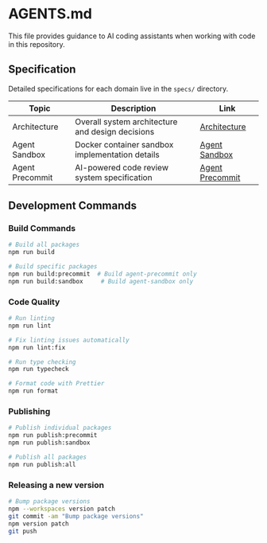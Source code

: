 # AGENTS.md

This file provides guidance to AI coding assistants when working with code in this repository.

## Specification

Detailed specifications for each domain live in the `specs/` directory.

| Topic           | Description                                      | Link                                        |
| --------------- | ------------------------------------------------ | ------------------------------------------- |
| Architecture    | Overall system architecture and design decisions | [Architecture](specs/architecture.md)       |
| Agent Sandbox   | Docker container sandbox implementation details  | [Agent Sandbox](specs/agent-sandbox.md)     |
| Agent Precommit | AI-powered code review system specification      | [Agent Precommit](specs/agent-precommit.md) |

## Development Commands

### Build Commands

```bash
# Build all packages
npm run build

# Build specific packages
npm run build:precommit  # Build agent-precommit only
npm run build:sandbox     # Build agent-sandbox only
```

### Code Quality

```bash
# Run linting
npm run lint

# Fix linting issues automatically
npm run lint:fix

# Run type checking
npm run typecheck

# Format code with Prettier
npm run format
```

### Publishing

```bash
# Publish individual packages
npm run publish:precommit
npm run publish:sandbox

# Publish all packages
npm run publish:all
```

### Releasing a new version

```bash
# Bump package versions
npm --workspaces version patch
git commit -am "Bump package versions"
npm version patch
git push
```
